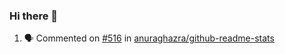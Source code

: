 ### Hi there 👋

<!--START_SECTION:activity-->
1. 🗣 Commented on [#516](https://github.com/anuraghazra/github-readme-stats/issues/516) in [anuraghazra/github-readme-stats](https://github.com/anuraghazra/github-readme-stats)
<!--END_SECTION:activity-->

<!--
**SetiZ/SetiZ** is a ✨ _special_ ✨ repository because its `README.md` (this file) appears on your GitHub profile.

Here are some ideas to get you started:

- 🔭 I’m currently working on ...
- 🌱 I’m currently learning ...
- 👯 I’m looking to collaborate on ...
- 🤔 I’m looking for help with ...
- 💬 Ask me about ...
- 📫 How to reach me: ...
- 😄 Pronouns: ...
- ⚡ Fun fact: ...
-->
